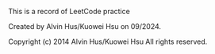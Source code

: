 This is a record of LeetCode practice

Created by Alvin Hus/Kuowei Hsu on 09/2024.

Copyright (c) 2014 Alvin Hus/Kuowei Hsu All rights reserved.
